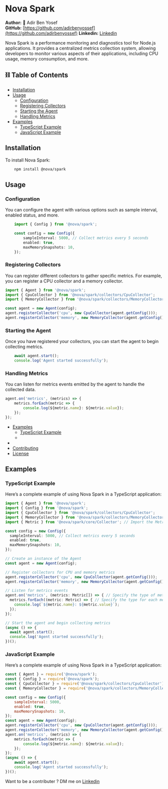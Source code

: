 # Nova Spark


**Author:**  💫 Adir Ben Yosef  
**GitHub:** [https://github.com/adirbenyossef](https://github.com/adirbenyossef)
**Linkedin:** [Linkedin](https://www.linkedin.com/in/adir-ben-yosef-a91755177/)

Nova Spark is a performance monitoring and diagnostics tool for Node.js applications. It provides a centralized metrics collection system, allowing developers to monitor various aspects of their applications, including CPU usage, memory consumption, and more.

##  ⛓️ Table of Contents

- [Installation](#installation)
- [Usage](#usage)
  - [Configuration](#configuration)
  - [Registering Collectors](#registering-collectors)
  - [Starting the Agent](#starting-the-agent)
  - [Handling Metrics](#handling-metrics)
- [Examples](#examples)
  - [TypeScript Example](#typescript-example)
  - [JavaScript Example](#javascript-example)

<a name="installation"/>

## Installation

To install Nova Spark:

```bash
    npm install @nova/spark
```

<a name="usage"/>

## Usage

<a name="configuration"/>

### Configuration

You can configure the agent with various options such as sample interval, enabled status, and more.

```typescript
    import { Config } from '@nova/spark';

    const config = new Config({
        sampleInterval: 5000, // Collect metrics every 5 seconds
        enabled: true,
        maxMemorySnapshots: 10,
    });
```
<a name="registering-collectors"/>

### Registering Collectors

You can register different collectors to gather specific metrics. For example, you can register a CPU collector and a memory collector.

```typescript
import { Agent } from '@nova/spark';
import { CpuCollector } from '@nova/spark/collectors/CpuCollector';
import { MemoryCollector } from '@nova/spark/collectors/MemoryCollector';

const agent = new Agent(config);
agent.registerCollector('cpu', new CpuCollector(agent.getConfig()));
agent.registerCollector('memory', new MemoryCollector(agent.getConfig()));
```


<a name="starting-the-agent"/>

### Starting the Agent

Once you have registered your collectors, you can start the agent to begin collecting metrics.

```typescript
    await agent.start();
    console.log('Agent started successfully');
```
<a name="handling-metrics"/>

### Handling Metrics

You can listen for metrics events emitted by the agent to handle the collected data.

```typescript
agent.on('metrics', (metrics) => {
    metrics.forEach(metric => {
        console.log(${metric.name}: ${metric.value});
    });
});
```

- [Examples](#)
  - [TypeScript Example](#)
  - [](#-example)
- [](#)
- [Contributing](#)
- [License](#license)


<a name="examples"/>

## Examples

<a name="typescript-example"/>

### TypeScript Example

Here’s a complete example of using Nova Spark in a TypeScript application:

```typescript
import { Agent } from '@nova/spark';
import { Config } from '@nova/spark';
import { CpuCollector } from '@nova/spark/collectors/CpuCollector';
import { MemoryCollector } from '@nova/spark/collectors/MemoryCollector';
import { Metric } from '@nova/spark/core/Collector'; // Import the Metric type

const config = new Config({
  sampleInterval: 5000, // Collect metrics every 5 seconds
  enabled: true,
  maxMemorySnapshots: 10,
});

// Create an instance of the Agent
const agent = new Agent(config);

// Register collectors for CPU and memory metrics
agent.registerCollector('cpu', new CpuCollector(agent.getConfig()));
agent.registerCollector('memory', new MemoryCollector(agent.getConfig()));

// Listen for metrics events
agent.on('metrics', (metrics: Metric[]) => { // Specify the type of metrics
  metrics.forEach((metric: Metric) => { // Specify the type for each metric
    console.log(`${metric.name}: ${metric.value}`);
  });
});

// Start the agent and begin collecting metrics
(async () => {
  await agent.start();
  console.log('Agent started successfully');
})();
```

<a name="javascript-example"/>

### JavaScript Example

Here’s a complete example of using Nova Spark in a TypeScript application:

```javascript
const { Agent } = require('@nova/spark');
const { Config } = require('@nova/spark');
const { CpuCollector } = require('@nova/spark/collectors/CpuCollector');
const { MemoryCollector } = require('@nova/spark/collectors/MemoryCollector');

const config = new Config({
    sampleInterval: 5000,
    enabled: true,
    maxMemorySnapshots: 10,
});
const agent = new Agent(config);
agent.registerCollector('cpu', new CpuCollector(agent.getConfig()));
agent.registerCollector('memory', new MemoryCollector(agent.getConfig()));
agent.on('metrics', (metrics) => {
    metrics.forEach(metric => {
        console.log(${metric.name}: ${metric.value});
    });
});
(async () => {
    await agent.start();
    console.log('Agent started successfully');
})();
```

Want to be a contributer ? DM me on [Linkedin](https://www.linkedin.com/in/adir-ben-yosef-a91755177/) 


